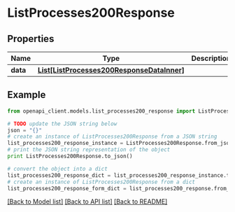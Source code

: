 # ListProcesses200Response


## Properties
Name | Type | Description | Notes
------------ | ------------- | ------------- | -------------
**data** | [**List[ListProcesses200ResponseDataInner]**](ListProcesses200ResponseDataInner.md) |  | 

## Example

```python
from openapi_client.models.list_processes200_response import ListProcesses200Response

# TODO update the JSON string below
json = "{}"
# create an instance of ListProcesses200Response from a JSON string
list_processes200_response_instance = ListProcesses200Response.from_json(json)
# print the JSON string representation of the object
print ListProcesses200Response.to_json()

# convert the object into a dict
list_processes200_response_dict = list_processes200_response_instance.to_dict()
# create an instance of ListProcesses200Response from a dict
list_processes200_response_form_dict = list_processes200_response.from_dict(list_processes200_response_dict)
```
[[Back to Model list]](../README.md#documentation-for-models) [[Back to API list]](../README.md#documentation-for-api-endpoints) [[Back to README]](../README.md)


